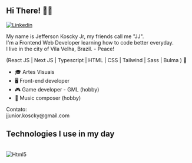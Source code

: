 ## Hi There! ✌🏽
[![Linkedin](https://img.shields.io/badge/LinkedIn-0077B5?style=for-the-badge&logo=linkedin&logoColor=white)](https://www.linkedin.com/in/jefferson-koscky-jr/)

My name is Jefferson Koscky Jr, my friends call me "JJ".<br> 
I'm a Frontend Web Developer learning how to code better everyday.<br>
I live in the city of Vila Velha, Brazil. - Peace!

(React JS | Next JS | Typescript | HTML | CSS | Tailwind | Sass | Bulma ) 🚀

<nav>
    <ul>
        <li>🎓 Artes Visuais</li>
        <li>🖥️ Front-end developer</li>
        <li>🎮 Game developer - GML (hobby)</li>
        <li>🎸 Music composer (hobby)</li>
    <ul/>
</nav>
<p>
Contato:<br>
jjunior.koscky@gmail.com
</p>

## Technologies I use in my day
<div style="display: inline_block"><br />
<img aling="center" alt="Html5" src="https://img.shields.io/badge/HTML5-E34F26?style=for-the-badge&logo=html5&logoColor=white" />
<img aling="center" alt="" src="https://img.shields.io/badge/CSS3-1572B6?style=for-the-badge&logo=css3&logoColor=white" />
<img aling="center" alt="" src="https://img.shields.io/badge/React-20232A?style=for-the-badge&logo=react&logoColor=61DAFB" />
<img aling="center" alt="" src="https://img.shields.io/badge/Tailwind_CSS-38B2AC?style=for-the-badge&logo=tailwind-css&logoColor=white" />
<!--<img aling="center" alt="" src="https://img.shields.io/badge/Sass-CC6699?style=for-the-badge&logo=sass&logoColor=white" /> -->
<img aling="center" alt="" src="https://img.shields.io/badge/Node.js-43853D?style=for-the-badge&logo=node.js&logoColor=white" />
<img aling="center" alt="" src="https://img.shields.io/badge/TypeScript-007ACC?style=for-the-badge&logo=typescript&logoColor=white" />
</div>


<!--
**jjkoscky/jjkoscky** is a ✨ _special_ ✨ repository because its `README.md` (this file) appears on your GitHub profile.

Here are some ideas to get you started:

- 🔭 I’m currently working on ...
- 🌱 I’m currently learning ...
- 👯 I’m looking to collaborate on ...
- 🤔 I’m looking for help with ...
- 💬 Ask me about ...
- 📫 How to reach me: ...
- 😄 Pronouns: ...
- ⚡ Fun fact: ...
-->
